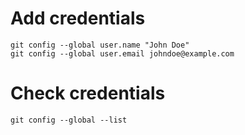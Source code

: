 # Add credentials
```
git config --global user.name "John Doe"
git config --global user.email johndoe@example.com
```
# Check credentials
```
git config --global --list
```